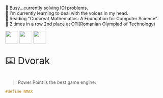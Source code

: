 🏅 Busy...currently solving IOI problems. <br>
🌱 I’m currently learning to deal with the voices in my head. <br>
📖 Reading "Concreat Mathematics: A Foundation for Computer Science". <br>
🥈 2 times in a row 2nd place at OTI(Romanian Olympiad of Technology)

<p><img src='https://upload.wikimedia.org/wikipedia/commons/1/18/ISO_C%2B%2B_Logo.svg' width=40px height=40px>
<img src='https://upload.wikimedia.org/wikipedia/commons/3/3a/Neovim-mark.svg' width=40px height=40px>
<img src='https://wiki.installgentoo.com/images/f/f9/Arch-linux-logo.png' width=40px height=40px>
</p>

<p style='font-size:30;'>⌨️ Dvorak</p>

>Power Point is the best game engine.
```cpp
#define NMAX 
```
